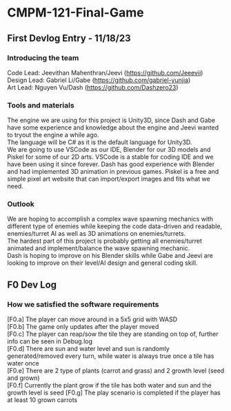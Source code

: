 # CMPM-121-Final-Game
## First Devlog Entry - 11/18/23
### Introducing the team
Code Lead: Jeevithan Mahenthran/Jeevi (https://github.com/Jeeevii)  
Design Lead: Gabriel Li/Gabe (https://github.com/gabriel-yunjia)  
Art Lead: Nguyen Vu/Dash (https://github.com/Dashzero23)  

### Tools and materials
The engine we are using for this project is Unity3D, since Dash and Gabe have some experience and knowledge about the engine and Jeevi wanted to tryout the engine a while ago.  
The language will be C# as it is the default language for Unity3D.  
We are going to use VSCode as our IDE, Blender for our 3D models and Piskel for some of our 2D arts. VSCode is a stable for coding IDE and we have been using it since forever. Dash has good experience with Blender and had implemented 3D animation in previous games. Piskel is a free and simple pixel art website that can import/export images and fits what we need.

### Outlook
We are hoping to accomplish a complex wave spawning mechanics with different type of enemies while keeping the code data-driven and readable, enemies/turret AI as well as 3D animations on enemies/turrets.  
The hardest part of this project is probably getting all enemies/turret animated and implement/balance the wave spawning mechanic.  
Dash is hoping to improve on his Blender skills while Gabe and Jeevi are looking to improve on their level/AI design and general coding skill.  

## F0 Dev Log
### How we satisfied the software requirements
[F0.a] The player can move around in a 5x5 grid with WASD  
[F0.b] The game only updates after the player moved  
[F0.c] The player can reap/sow the tile they are standing on top of, further info can be seen in Debug.log  
[F0.d] There are sun and water level and sun is randomly generated/removed every turn, while water is always true once a tile has water once  
[F0.e] There are 2 type of plants (carrot and grass) and 2 growth level (seed and grown)  
[F0.f] Currently the plant grow if the tile has both water and sun and the growth level is seed
[F0.g] The play scenario is completed if the player has at least 10 grown carrots
